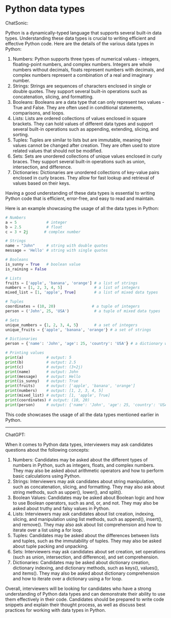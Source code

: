 # Python data types

ChatSonic:

Python is a dynamically-typed language that supports several built-in data types. Understanding these data types is crucial to writing efficient and effective Python code. Here are the details of the various data types in Python:

1. Numbers: Python supports three types of numerical values - integers, floating-point numbers, and complex numbers. Integers are whole numbers without decimals, floats represent numbers with decimals, and complex numbers represent a combination of a real and imaginary number.
2. Strings: Strings are sequences of characters enclosed in single or double quotes. They support several built-in operations such as concatenation, slicing, and formatting.
3. Booleans: Booleans are a data type that can only represent two values - True and False. They are often used in conditional statements, comparisons, and loops.
4. Lists: Lists are ordered collections of values enclosed in square brackets. They can hold values of different data types and support several built-in operations such as appending, extending, slicing, and sorting.
5. Tuples: Tuples are similar to lists but are immutable, meaning their values cannot be changed after creation. They are often used to store related values that should not be modified.
6. Sets: Sets are unordered collections of unique values enclosed in curly braces. They support several built-in operations such as union, intersection, and difference.
7. Dictionaries: Dictionaries are unordered collections of key-value pairs enclosed in curly braces. They allow for fast lookup and retrieval of values based on their keys.

Having a good understanding of these data types is essential to writing Python code that is efficient, error-free, and easy to read and maintain.

Here is an example showcasing the usage of all the data types in Python:

```python
# Numbers
a = 5             # integer
b = 2.5           # float
c = 3 + 2j       # complex number

# Strings
name = "John"     # string with double quotes
message = 'Hello' # string with single quotes

# Booleans
is_sunny = True   # boolean value
is_raining = False

# Lists
fruits = ['apple', 'banana', 'orange'] # a list of strings
numbers = [1, 2, 3, 4, 5]              # a list of integers
mixed_list = [1, 'apple', True]        # a list of mixed data types

# Tuples
coordinates = (10, 20)                # a tuple of integers
person = ('John', 25, 'USA')           # a tuple of mixed data types

# Sets
unique_numbers = {1, 2, 3, 4, 5}       # a set of integers
unique_fruits = {'apple', 'banana', 'orange'} # a set of strings

# Dictionaries
person = {'name': 'John', 'age': 25, 'country': 'USA'} # a dictionary with string keys and mixed data types as values

# Printing values
print(a)          # output: 5
print(b)          # output: 2.5
print(c)          # output: (3+2j)
print(name)       # output: John
print(message)    # output: Hello
print(is_sunny)   # output: True
print(fruits)     # output: ['apple', 'banana', 'orange']
print(numbers)    # output: [1, 2, 3, 4, 5]
print(mixed_list) # output: [1, 'apple', True]
print(coordinates) # output: (10, 20)
print(person)     # output: {'name': 'John', 'age': 25, 'country': 'USA'}
```

This code showcases the usage of all the data types mentioned earlier in Python.

---

ChatGPT:

When it comes to Python data types, interviewers may ask candidates questions about the following concepts:

1. Numbers: Candidates may be asked about the different types of numbers in Python, such as integers, floats, and complex numbers. They may also be asked about arithmetic operators and how to perform basic calculations using Python.
2. Strings: Interviewers may ask candidates about string manipulation, such as concatenation, slicing, and formatting. They may also ask about string methods, such as upper(), lower(), and split().
3. Boolean Values: Candidates may be asked about Boolean logic and how to use Boolean operators, such as and, or, and not. They may also be asked about truthy and falsy values in Python.
4. Lists: Interviewers may ask candidates about list creation, indexing, slicing, and manipulation using list methods, such as append(), insert(), and remove(). They may also ask about list comprehension and how to iterate over a list using a for loop.
5. Tuples: Candidates may be asked about the differences between lists and tuples, such as the immutability of tuples. They may also be asked about tuple packing and unpacking.
6. Sets: Interviewers may ask candidates about set creation, set operations (such as union, intersection, and difference), and set comprehension.
7. Dictionaries: Candidates may be asked about dictionary creation, dictionary indexing, and dictionary methods, such as keys(), values(), and items(). They may also be asked about dictionary comprehension and how to iterate over a dictionary using a for loop.

Overall, interviewers will be looking for candidates who have a strong understanding of Python data types and can demonstrate their ability to use them effectively in their code. Candidates should be prepared to write code snippets and explain their thought process, as well as discuss best practices for working with data types in Python.
